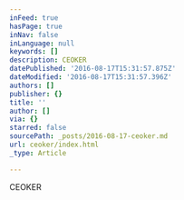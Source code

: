 ```yaml
---
inFeed: true
hasPage: true
inNav: false
inLanguage: null
keywords: []
description: CEOKER
datePublished: '2016-08-17T15:31:57.875Z'
dateModified: '2016-08-17T15:31:57.396Z'
authors: []
publisher: {}
title: ''
author: []
via: {}
starred: false
sourcePath: _posts/2016-08-17-ceoker.md
url: ceoker/index.html
_type: Article

---
```

CEOKER